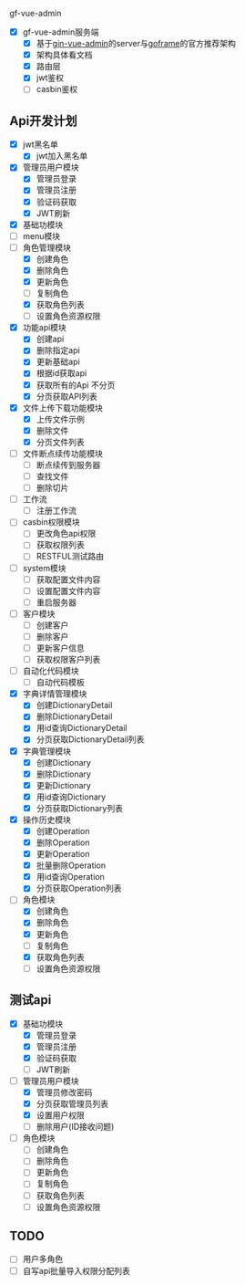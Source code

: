 gf-vue-admin

- [x] gf-vue-admin服务端
    - [x] 基于[gin-vue-admin](https://github.com/flipped-aurora/gin-vue-admin)的server与[goframe](https://goframe.org/start/index)的官方推荐架构
    - [x] 架构具体看文档
    - [x] 路由层
    - [x] jwt鉴权
    - [ ] casbin鉴权
    
## Api开发计划
- [x] jwt黑名单
    - [x] jwt加入黑名单
- [x] 管理员用户模块
    - [x] 管理员登录
    - [x] 管理员注册
    - [x] 验证码获取
    - [x] JWT刷新
- [x] 基础功模块
- [ ] menu模块
- [ ] 角色管理模块
    - [x] 创建角色
    - [x] 删除角色
    - [x] 更新角色
    - [ ] 复制角色
    - [x] 获取角色列表
    - [ ] 设置角色资源权限
- [x] 功能api模块
    - [x] 创建api
    - [x] 删除指定api
    - [x] 更新基础api
    - [x] 根据id获取api
    - [x] 获取所有的Api 不分页
    - [x] 分页获取API列表
- [x] 文件上传下载功能模块
    - [x] 上传文件示例
    - [x] 删除文件
    - [x] 分页文件列表
- [ ] 文件断点续传功能模块
    - [ ] 断点续传到服务器
    - [ ] 查找文件
    - [ ] 删除切片
- [ ] 工作流
    - [ ] 注册工作流
- [ ] casbin权限模块
    - [ ] 更改角色api权限
    - [ ] 获取权限列表
    - [ ] RESTFUL测试路由
- [ ] system模块
    - [ ] 获取配置文件内容
    - [ ] 设置配置文件内容
    - [ ] 重启服务器
- [ ] 客户模块
    - [ ] 创建客户
    - [ ] 删除客户
    - [ ] 更新客户信息
    - [ ] 获取权限客户列表
- [ ] 自动化代码模块
    - [ ] 自动代码模板
- [x] 字典详情管理模块
    - [x] 创建DictionaryDetail
    - [x] 删除DictionaryDetail
    - [x] 用id查询DictionaryDetail
    - [x] 分页获取DictionaryDetail列表
- [x] 字典管理模块
    - [x] 创建Dictionary
    - [x] 删除Dictionary
    - [x] 更新Dictionary
    - [x] 用id查询Dictionary
    - [x] 分页获取Dictionary列表
- [x] 操作历史模块
    - [x] 创建Operation
    - [x] 删除Operation
    - [x] 更新Operation
    - [x] 批量删除Operation
    - [x] 用id查询Operation
    - [x] 分页获取Operation列表
- [ ] 角色模块
    - [x] 创建角色
    - [x] 删除角色
    - [x] 更新角色
    - [ ] 复制角色
    - [x] 获取角色列表
    - [ ] 设置角色资源权限

## 测试api
- [x] 基础功模块
    - [x] 管理员登录
    - [x] 管理员注册
    - [x] 验证码获取
    - [ ] JWT刷新
- [ ] 管理员用户模块    
    - [x] 管理员修改密码    
    - [x] 分页获取管理员列表    
    - [x] 设置用户权限    
    - [ ] 删除用户(ID接收问题)
- [ ] 角色模块
    - [ ] 创建角色
    - [ ] 删除角色
    - [ ] 更新角色
    - [ ] 复制角色
    - [ ] 获取角色列表
    - [ ] 设置角色资源权限
  
## TODO
- [ ] 用户多角色
- [ ] 自写api批量导入权限分配列表